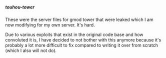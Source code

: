 ##### touhou-tower

These were the server files for gmod tower that were leaked which I am now modifying for my own server. It's hard.


Due to various exploits that exist in the original code base and how convoluted it is, I have decided to not bother with this anymore because it's probably a lot more difficult to fix compared to writing it over from scratch (which I also will not do).
